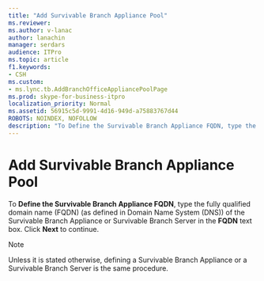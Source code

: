```yaml
---
title: "Add Survivable Branch Appliance Pool"
ms.reviewer: 
ms.author: v-lanac
author: lanachin
manager: serdars
audience: ITPro
ms.topic: article
f1.keywords:
- CSH
ms.custom:
- ms.lync.tb.AddBranchOfficeAppliancePoolPage
ms.prod: skype-for-business-itpro
localization_priority: Normal
ms.assetid: 56915c5d-9991-4d16-949d-a75883767d44
ROBOTS: NOINDEX, NOFOLLOW
description: "To Define the Survivable Branch Appliance FQDN, type the fully qualified domain name (FQDN) (as defined in Domain Name System (DNS)) of the Survivable Branch Appliance or Survivable Branch Server in the FQDN text box. Click Next to continue."
---
```


# Add Survivable Branch Appliance Pool
 
To **Define the Survivable Branch Appliance FQDN**, type the fully qualified domain name (FQDN) (as defined in Domain Name System (DNS)) of the Survivable Branch Appliance or Survivable Branch Server in the **FQDN** text box. Click **Next** to continue.
  
> [!NOTE]
> Unless it is stated otherwise, defining a Survivable Branch Appliance or a Survivable Branch Server is the same procedure. 
  

